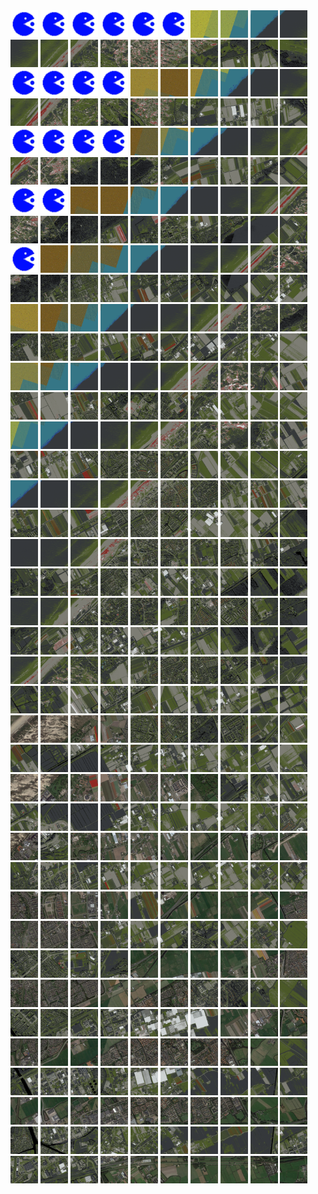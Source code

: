 <html>
<div>
<img src="https://github.com/HakkaTjakka/NL_TILE_MAP/blob/main/source.png" height="44" width="44">
<img src="https://github.com/HakkaTjakka/NL_TILE_MAP/blob/main/source.png" height="44" width="44">
<img src="https://github.com/HakkaTjakka/NL_TILE_MAP/blob/main/source.png" height="44" width="44">
<img src="https://github.com/HakkaTjakka/NL_TILE_MAP/blob/main/source.png" height="44" width="44">
<img src="https://github.com/HakkaTjakka/NL_TILE_MAP/blob/main/source.png" height="44" width="44">
<img src="https://github.com/HakkaTjakka/NL_TILE_MAP/blob/main/source.png" height="44" width="44">
<img src="https://github.com/HakkaTjakka/NL_TILE_MAP/blob/main/18/611/-1053/r.6116.-10530.png" height="44" width="44">
<img src="https://github.com/HakkaTjakka/NL_TILE_MAP/blob/main/18/611/-1053/r.6117.-10530.png" height="44" width="44">
<img src="https://github.com/HakkaTjakka/NL_TILE_MAP/blob/main/18/611/-1053/r.6118.-10530.png" height="44" width="44">
<img src="https://github.com/HakkaTjakka/NL_TILE_MAP/blob/main/18/611/-1053/r.6119.-10530.png" height="44" width="44">
<img src="https://github.com/HakkaTjakka/NL_TILE_MAP/blob/main/18/612/-1053/r.6120.-10530.png" height="44" width="44">
<img src="https://github.com/HakkaTjakka/NL_TILE_MAP/blob/main/18/612/-1053/r.6121.-10530.png" height="44" width="44">
<img src="https://github.com/HakkaTjakka/NL_TILE_MAP/blob/main/18/612/-1053/r.6122.-10530.png" height="44" width="44">
<img src="https://github.com/HakkaTjakka/NL_TILE_MAP/blob/main/18/612/-1053/r.6123.-10530.png" height="44" width="44">
<img src="https://github.com/HakkaTjakka/NL_TILE_MAP/blob/main/18/612/-1053/r.6124.-10530.png" height="44" width="44">
<img src="https://github.com/HakkaTjakka/NL_TILE_MAP/blob/main/18/612/-1053/r.6125.-10530.png" height="44" width="44">
<img src="https://github.com/HakkaTjakka/NL_TILE_MAP/blob/main/18/612/-1053/r.6126.-10530.png" height="44" width="44">
<img src="https://github.com/HakkaTjakka/NL_TILE_MAP/blob/main/18/612/-1053/r.6127.-10530.png" height="44" width="44">
<img src="https://github.com/HakkaTjakka/NL_TILE_MAP/blob/main/18/612/-1053/r.6128.-10530.png" height="44" width="44">
<img src="https://github.com/HakkaTjakka/NL_TILE_MAP/blob/main/18/612/-1053/r.6129.-10530.png" height="44" width="44">
<br>
<img src="https://github.com/HakkaTjakka/NL_TILE_MAP/blob/main/source.png" height="44" width="44">
<img src="https://github.com/HakkaTjakka/NL_TILE_MAP/blob/main/source.png" height="44" width="44">
<img src="https://github.com/HakkaTjakka/NL_TILE_MAP/blob/main/source.png" height="44" width="44">
<img src="https://github.com/HakkaTjakka/NL_TILE_MAP/blob/main/source.png" height="44" width="44">
<img src="https://github.com/HakkaTjakka/NL_TILE_MAP/blob/main/18/611/-1053/r.6114.-10529.png" height="44" width="44">
<img src="https://github.com/HakkaTjakka/NL_TILE_MAP/blob/main/18/611/-1053/r.6115.-10529.png" height="44" width="44">
<img src="https://github.com/HakkaTjakka/NL_TILE_MAP/blob/main/18/611/-1053/r.6116.-10529.png" height="44" width="44">
<img src="https://github.com/HakkaTjakka/NL_TILE_MAP/blob/main/18/611/-1053/r.6117.-10529.png" height="44" width="44">
<img src="https://github.com/HakkaTjakka/NL_TILE_MAP/blob/main/18/611/-1053/r.6118.-10529.png" height="44" width="44">
<img src="https://github.com/HakkaTjakka/NL_TILE_MAP/blob/main/18/611/-1053/r.6119.-10529.png" height="44" width="44">
<img src="https://github.com/HakkaTjakka/NL_TILE_MAP/blob/main/18/612/-1053/r.6120.-10529.png" height="44" width="44">
<img src="https://github.com/HakkaTjakka/NL_TILE_MAP/blob/main/18/612/-1053/r.6121.-10529.png" height="44" width="44">
<img src="https://github.com/HakkaTjakka/NL_TILE_MAP/blob/main/18/612/-1053/r.6122.-10529.png" height="44" width="44">
<img src="https://github.com/HakkaTjakka/NL_TILE_MAP/blob/main/18/612/-1053/r.6123.-10529.png" height="44" width="44">
<img src="https://github.com/HakkaTjakka/NL_TILE_MAP/blob/main/18/612/-1053/r.6124.-10529.png" height="44" width="44">
<img src="https://github.com/HakkaTjakka/NL_TILE_MAP/blob/main/18/612/-1053/r.6125.-10529.png" height="44" width="44">
<img src="https://github.com/HakkaTjakka/NL_TILE_MAP/blob/main/18/612/-1053/r.6126.-10529.png" height="44" width="44">
<img src="https://github.com/HakkaTjakka/NL_TILE_MAP/blob/main/18/612/-1053/r.6127.-10529.png" height="44" width="44">
<img src="https://github.com/HakkaTjakka/NL_TILE_MAP/blob/main/18/612/-1053/r.6128.-10529.png" height="44" width="44">
<img src="https://github.com/HakkaTjakka/NL_TILE_MAP/blob/main/18/612/-1053/r.6129.-10529.png" height="44" width="44">
<br>
<img src="https://github.com/HakkaTjakka/NL_TILE_MAP/blob/main/source.png" height="44" width="44">
<img src="https://github.com/HakkaTjakka/NL_TILE_MAP/blob/main/source.png" height="44" width="44">
<img src="https://github.com/HakkaTjakka/NL_TILE_MAP/blob/main/source.png" height="44" width="44">
<img src="https://github.com/HakkaTjakka/NL_TILE_MAP/blob/main/source.png" height="44" width="44">
<img src="https://github.com/HakkaTjakka/NL_TILE_MAP/blob/main/18/611/-1053/r.6114.-10528.png" height="44" width="44">
<img src="https://github.com/HakkaTjakka/NL_TILE_MAP/blob/main/18/611/-1053/r.6115.-10528.png" height="44" width="44">
<img src="https://github.com/HakkaTjakka/NL_TILE_MAP/blob/main/18/611/-1053/r.6116.-10528.png" height="44" width="44">
<img src="https://github.com/HakkaTjakka/NL_TILE_MAP/blob/main/18/611/-1053/r.6117.-10528.png" height="44" width="44">
<img src="https://github.com/HakkaTjakka/NL_TILE_MAP/blob/main/18/611/-1053/r.6118.-10528.png" height="44" width="44">
<img src="https://github.com/HakkaTjakka/NL_TILE_MAP/blob/main/18/611/-1053/r.6119.-10528.png" height="44" width="44">
<img src="https://github.com/HakkaTjakka/NL_TILE_MAP/blob/main/18/612/-1053/r.6120.-10528.png" height="44" width="44">
<img src="https://github.com/HakkaTjakka/NL_TILE_MAP/blob/main/18/612/-1053/r.6121.-10528.png" height="44" width="44">
<img src="https://github.com/HakkaTjakka/NL_TILE_MAP/blob/main/18/612/-1053/r.6122.-10528.png" height="44" width="44">
<img src="https://github.com/HakkaTjakka/NL_TILE_MAP/blob/main/18/612/-1053/r.6123.-10528.png" height="44" width="44">
<img src="https://github.com/HakkaTjakka/NL_TILE_MAP/blob/main/18/612/-1053/r.6124.-10528.png" height="44" width="44">
<img src="https://github.com/HakkaTjakka/NL_TILE_MAP/blob/main/18/612/-1053/r.6125.-10528.png" height="44" width="44">
<img src="https://github.com/HakkaTjakka/NL_TILE_MAP/blob/main/18/612/-1053/r.6126.-10528.png" height="44" width="44">
<img src="https://github.com/HakkaTjakka/NL_TILE_MAP/blob/main/18/612/-1053/r.6127.-10528.png" height="44" width="44">
<img src="https://github.com/HakkaTjakka/NL_TILE_MAP/blob/main/18/612/-1053/r.6128.-10528.png" height="44" width="44">
<img src="https://github.com/HakkaTjakka/NL_TILE_MAP/blob/main/18/612/-1053/r.6129.-10528.png" height="44" width="44">
<br>
<img src="https://github.com/HakkaTjakka/NL_TILE_MAP/blob/main/source.png" height="44" width="44">
<img src="https://github.com/HakkaTjakka/NL_TILE_MAP/blob/main/source.png" height="44" width="44">
<img src="https://github.com/HakkaTjakka/NL_TILE_MAP/blob/main/18/611/-1053/r.6112.-10527.png" height="44" width="44">
<img src="https://github.com/HakkaTjakka/NL_TILE_MAP/blob/main/18/611/-1053/r.6113.-10527.png" height="44" width="44">
<img src="https://github.com/HakkaTjakka/NL_TILE_MAP/blob/main/18/611/-1053/r.6114.-10527.png" height="44" width="44">
<img src="https://github.com/HakkaTjakka/NL_TILE_MAP/blob/main/18/611/-1053/r.6115.-10527.png" height="44" width="44">
<img src="https://github.com/HakkaTjakka/NL_TILE_MAP/blob/main/18/611/-1053/r.6116.-10527.png" height="44" width="44">
<img src="https://github.com/HakkaTjakka/NL_TILE_MAP/blob/main/18/611/-1053/r.6117.-10527.png" height="44" width="44">
<img src="https://github.com/HakkaTjakka/NL_TILE_MAP/blob/main/18/611/-1053/r.6118.-10527.png" height="44" width="44">
<img src="https://github.com/HakkaTjakka/NL_TILE_MAP/blob/main/18/611/-1053/r.6119.-10527.png" height="44" width="44">
<img src="https://github.com/HakkaTjakka/NL_TILE_MAP/blob/main/18/612/-1053/r.6120.-10527.png" height="44" width="44">
<img src="https://github.com/HakkaTjakka/NL_TILE_MAP/blob/main/18/612/-1053/r.6121.-10527.png" height="44" width="44">
<img src="https://github.com/HakkaTjakka/NL_TILE_MAP/blob/main/18/612/-1053/r.6122.-10527.png" height="44" width="44">
<img src="https://github.com/HakkaTjakka/NL_TILE_MAP/blob/main/18/612/-1053/r.6123.-10527.png" height="44" width="44">
<img src="https://github.com/HakkaTjakka/NL_TILE_MAP/blob/main/18/612/-1053/r.6124.-10527.png" height="44" width="44">
<img src="https://github.com/HakkaTjakka/NL_TILE_MAP/blob/main/18/612/-1053/r.6125.-10527.png" height="44" width="44">
<img src="https://github.com/HakkaTjakka/NL_TILE_MAP/blob/main/18/612/-1053/r.6126.-10527.png" height="44" width="44">
<img src="https://github.com/HakkaTjakka/NL_TILE_MAP/blob/main/18/612/-1053/r.6127.-10527.png" height="44" width="44">
<img src="https://github.com/HakkaTjakka/NL_TILE_MAP/blob/main/18/612/-1053/r.6128.-10527.png" height="44" width="44">
<img src="https://github.com/HakkaTjakka/NL_TILE_MAP/blob/main/18/612/-1053/r.6129.-10527.png" height="44" width="44">
<br>
<img src="https://github.com/HakkaTjakka/NL_TILE_MAP/blob/main/source.png" height="44" width="44">
<img src="https://github.com/HakkaTjakka/NL_TILE_MAP/blob/main/18/611/-1053/r.6111.-10526.png" height="44" width="44">
<img src="https://github.com/HakkaTjakka/NL_TILE_MAP/blob/main/18/611/-1053/r.6112.-10526.png" height="44" width="44">
<img src="https://github.com/HakkaTjakka/NL_TILE_MAP/blob/main/18/611/-1053/r.6113.-10526.png" height="44" width="44">
<img src="https://github.com/HakkaTjakka/NL_TILE_MAP/blob/main/18/611/-1053/r.6114.-10526.png" height="44" width="44">
<img src="https://github.com/HakkaTjakka/NL_TILE_MAP/blob/main/18/611/-1053/r.6115.-10526.png" height="44" width="44">
<img src="https://github.com/HakkaTjakka/NL_TILE_MAP/blob/main/18/611/-1053/r.6116.-10526.png" height="44" width="44">
<img src="https://github.com/HakkaTjakka/NL_TILE_MAP/blob/main/18/611/-1053/r.6117.-10526.png" height="44" width="44">
<img src="https://github.com/HakkaTjakka/NL_TILE_MAP/blob/main/18/611/-1053/r.6118.-10526.png" height="44" width="44">
<img src="https://github.com/HakkaTjakka/NL_TILE_MAP/blob/main/18/611/-1053/r.6119.-10526.png" height="44" width="44">
<img src="https://github.com/HakkaTjakka/NL_TILE_MAP/blob/main/18/612/-1053/r.6120.-10526.png" height="44" width="44">
<img src="https://github.com/HakkaTjakka/NL_TILE_MAP/blob/main/18/612/-1053/r.6121.-10526.png" height="44" width="44">
<img src="https://github.com/HakkaTjakka/NL_TILE_MAP/blob/main/18/612/-1053/r.6122.-10526.png" height="44" width="44">
<img src="https://github.com/HakkaTjakka/NL_TILE_MAP/blob/main/18/612/-1053/r.6123.-10526.png" height="44" width="44">
<img src="https://github.com/HakkaTjakka/NL_TILE_MAP/blob/main/18/612/-1053/r.6124.-10526.png" height="44" width="44">
<img src="https://github.com/HakkaTjakka/NL_TILE_MAP/blob/main/18/612/-1053/r.6125.-10526.png" height="44" width="44">
<img src="https://github.com/HakkaTjakka/NL_TILE_MAP/blob/main/18/612/-1053/r.6126.-10526.png" height="44" width="44">
<img src="https://github.com/HakkaTjakka/NL_TILE_MAP/blob/main/18/612/-1053/r.6127.-10526.png" height="44" width="44">
<img src="https://github.com/HakkaTjakka/NL_TILE_MAP/blob/main/18/612/-1053/r.6128.-10526.png" height="44" width="44">
<img src="https://github.com/HakkaTjakka/NL_TILE_MAP/blob/main/18/612/-1053/r.6129.-10526.png" height="44" width="44">
<br>
<img src="https://github.com/HakkaTjakka/NL_TILE_MAP/blob/main/18/611/-1053/r.6110.-10525.png" height="44" width="44">
<img src="https://github.com/HakkaTjakka/NL_TILE_MAP/blob/main/18/611/-1053/r.6111.-10525.png" height="44" width="44">
<img src="https://github.com/HakkaTjakka/NL_TILE_MAP/blob/main/18/611/-1053/r.6112.-10525.png" height="44" width="44">
<img src="https://github.com/HakkaTjakka/NL_TILE_MAP/blob/main/18/611/-1053/r.6113.-10525.png" height="44" width="44">
<img src="https://github.com/HakkaTjakka/NL_TILE_MAP/blob/main/18/611/-1053/r.6114.-10525.png" height="44" width="44">
<img src="https://github.com/HakkaTjakka/NL_TILE_MAP/blob/main/18/611/-1053/r.6115.-10525.png" height="44" width="44">
<img src="https://github.com/HakkaTjakka/NL_TILE_MAP/blob/main/18/611/-1053/r.6116.-10525.png" height="44" width="44">
<img src="https://github.com/HakkaTjakka/NL_TILE_MAP/blob/main/18/611/-1053/r.6117.-10525.png" height="44" width="44">
<img src="https://github.com/HakkaTjakka/NL_TILE_MAP/blob/main/18/611/-1053/r.6118.-10525.png" height="44" width="44">
<img src="https://github.com/HakkaTjakka/NL_TILE_MAP/blob/main/18/611/-1053/r.6119.-10525.png" height="44" width="44">
<img src="https://github.com/HakkaTjakka/NL_TILE_MAP/blob/main/18/612/-1053/r.6120.-10525.png" height="44" width="44">
<img src="https://github.com/HakkaTjakka/NL_TILE_MAP/blob/main/18/612/-1053/r.6121.-10525.png" height="44" width="44">
<img src="https://github.com/HakkaTjakka/NL_TILE_MAP/blob/main/18/612/-1053/r.6122.-10525.png" height="44" width="44">
<img src="https://github.com/HakkaTjakka/NL_TILE_MAP/blob/main/18/612/-1053/r.6123.-10525.png" height="44" width="44">
<img src="https://github.com/HakkaTjakka/NL_TILE_MAP/blob/main/18/612/-1053/r.6124.-10525.png" height="44" width="44">
<img src="https://github.com/HakkaTjakka/NL_TILE_MAP/blob/main/18/612/-1053/r.6125.-10525.png" height="44" width="44">
<img src="https://github.com/HakkaTjakka/NL_TILE_MAP/blob/main/18/612/-1053/r.6126.-10525.png" height="44" width="44">
<img src="https://github.com/HakkaTjakka/NL_TILE_MAP/blob/main/18/612/-1053/r.6127.-10525.png" height="44" width="44">
<img src="https://github.com/HakkaTjakka/NL_TILE_MAP/blob/main/18/612/-1053/r.6128.-10525.png" height="44" width="44">
<img src="https://github.com/HakkaTjakka/NL_TILE_MAP/blob/main/18/612/-1053/r.6129.-10525.png" height="44" width="44">
<br>
<img src="https://github.com/HakkaTjakka/NL_TILE_MAP/blob/main/18/611/-1053/r.6110.-10524.png" height="44" width="44">
<img src="https://github.com/HakkaTjakka/NL_TILE_MAP/blob/main/18/611/-1053/r.6111.-10524.png" height="44" width="44">
<img src="https://github.com/HakkaTjakka/NL_TILE_MAP/blob/main/18/611/-1053/r.6112.-10524.png" height="44" width="44">
<img src="https://github.com/HakkaTjakka/NL_TILE_MAP/blob/main/18/611/-1053/r.6113.-10524.png" height="44" width="44">
<img src="https://github.com/HakkaTjakka/NL_TILE_MAP/blob/main/18/611/-1053/r.6114.-10524.png" height="44" width="44">
<img src="https://github.com/HakkaTjakka/NL_TILE_MAP/blob/main/18/611/-1053/r.6115.-10524.png" height="44" width="44">
<img src="https://github.com/HakkaTjakka/NL_TILE_MAP/blob/main/18/611/-1053/r.6116.-10524.png" height="44" width="44">
<img src="https://github.com/HakkaTjakka/NL_TILE_MAP/blob/main/18/611/-1053/r.6117.-10524.png" height="44" width="44">
<img src="https://github.com/HakkaTjakka/NL_TILE_MAP/blob/main/18/611/-1053/r.6118.-10524.png" height="44" width="44">
<img src="https://github.com/HakkaTjakka/NL_TILE_MAP/blob/main/18/611/-1053/r.6119.-10524.png" height="44" width="44">
<img src="https://github.com/HakkaTjakka/NL_TILE_MAP/blob/main/18/612/-1053/r.6120.-10524.png" height="44" width="44">
<img src="https://github.com/HakkaTjakka/NL_TILE_MAP/blob/main/18/612/-1053/r.6121.-10524.png" height="44" width="44">
<img src="https://github.com/HakkaTjakka/NL_TILE_MAP/blob/main/18/612/-1053/r.6122.-10524.png" height="44" width="44">
<img src="https://github.com/HakkaTjakka/NL_TILE_MAP/blob/main/18/612/-1053/r.6123.-10524.png" height="44" width="44">
<img src="https://github.com/HakkaTjakka/NL_TILE_MAP/blob/main/18/612/-1053/r.6124.-10524.png" height="44" width="44">
<img src="https://github.com/HakkaTjakka/NL_TILE_MAP/blob/main/18/612/-1053/r.6125.-10524.png" height="44" width="44">
<img src="https://github.com/HakkaTjakka/NL_TILE_MAP/blob/main/18/612/-1053/r.6126.-10524.png" height="44" width="44">
<img src="https://github.com/HakkaTjakka/NL_TILE_MAP/blob/main/18/612/-1053/r.6127.-10524.png" height="44" width="44">
<img src="https://github.com/HakkaTjakka/NL_TILE_MAP/blob/main/18/612/-1053/r.6128.-10524.png" height="44" width="44">
<img src="https://github.com/HakkaTjakka/NL_TILE_MAP/blob/main/18/612/-1053/r.6129.-10524.png" height="44" width="44">
<br>
<img src="https://github.com/HakkaTjakka/NL_TILE_MAP/blob/main/18/611/-1053/r.6110.-10523.png" height="44" width="44">
<img src="https://github.com/HakkaTjakka/NL_TILE_MAP/blob/main/18/611/-1053/r.6111.-10523.png" height="44" width="44">
<img src="https://github.com/HakkaTjakka/NL_TILE_MAP/blob/main/18/611/-1053/r.6112.-10523.png" height="44" width="44">
<img src="https://github.com/HakkaTjakka/NL_TILE_MAP/blob/main/18/611/-1053/r.6113.-10523.png" height="44" width="44">
<img src="https://github.com/HakkaTjakka/NL_TILE_MAP/blob/main/18/611/-1053/r.6114.-10523.png" height="44" width="44">
<img src="https://github.com/HakkaTjakka/NL_TILE_MAP/blob/main/18/611/-1053/r.6115.-10523.png" height="44" width="44">
<img src="https://github.com/HakkaTjakka/NL_TILE_MAP/blob/main/18/611/-1053/r.6116.-10523.png" height="44" width="44">
<img src="https://github.com/HakkaTjakka/NL_TILE_MAP/blob/main/18/611/-1053/r.6117.-10523.png" height="44" width="44">
<img src="https://github.com/HakkaTjakka/NL_TILE_MAP/blob/main/18/611/-1053/r.6118.-10523.png" height="44" width="44">
<img src="https://github.com/HakkaTjakka/NL_TILE_MAP/blob/main/18/611/-1053/r.6119.-10523.png" height="44" width="44">
<img src="https://github.com/HakkaTjakka/NL_TILE_MAP/blob/main/18/612/-1053/r.6120.-10523.png" height="44" width="44">
<img src="https://github.com/HakkaTjakka/NL_TILE_MAP/blob/main/18/612/-1053/r.6121.-10523.png" height="44" width="44">
<img src="https://github.com/HakkaTjakka/NL_TILE_MAP/blob/main/18/612/-1053/r.6122.-10523.png" height="44" width="44">
<img src="https://github.com/HakkaTjakka/NL_TILE_MAP/blob/main/18/612/-1053/r.6123.-10523.png" height="44" width="44">
<img src="https://github.com/HakkaTjakka/NL_TILE_MAP/blob/main/18/612/-1053/r.6124.-10523.png" height="44" width="44">
<img src="https://github.com/HakkaTjakka/NL_TILE_MAP/blob/main/18/612/-1053/r.6125.-10523.png" height="44" width="44">
<img src="https://github.com/HakkaTjakka/NL_TILE_MAP/blob/main/18/612/-1053/r.6126.-10523.png" height="44" width="44">
<img src="https://github.com/HakkaTjakka/NL_TILE_MAP/blob/main/18/612/-1053/r.6127.-10523.png" height="44" width="44">
<img src="https://github.com/HakkaTjakka/NL_TILE_MAP/blob/main/18/612/-1053/r.6128.-10523.png" height="44" width="44">
<img src="https://github.com/HakkaTjakka/NL_TILE_MAP/blob/main/18/612/-1053/r.6129.-10523.png" height="44" width="44">
<br>
<img src="https://github.com/HakkaTjakka/NL_TILE_MAP/blob/main/18/611/-1053/r.6110.-10522.png" height="44" width="44">
<img src="https://github.com/HakkaTjakka/NL_TILE_MAP/blob/main/18/611/-1053/r.6111.-10522.png" height="44" width="44">
<img src="https://github.com/HakkaTjakka/NL_TILE_MAP/blob/main/18/611/-1053/r.6112.-10522.png" height="44" width="44">
<img src="https://github.com/HakkaTjakka/NL_TILE_MAP/blob/main/18/611/-1053/r.6113.-10522.png" height="44" width="44">
<img src="https://github.com/HakkaTjakka/NL_TILE_MAP/blob/main/18/611/-1053/r.6114.-10522.png" height="44" width="44">
<img src="https://github.com/HakkaTjakka/NL_TILE_MAP/blob/main/18/611/-1053/r.6115.-10522.png" height="44" width="44">
<img src="https://github.com/HakkaTjakka/NL_TILE_MAP/blob/main/18/611/-1053/r.6116.-10522.png" height="44" width="44">
<img src="https://github.com/HakkaTjakka/NL_TILE_MAP/blob/main/18/611/-1053/r.6117.-10522.png" height="44" width="44">
<img src="https://github.com/HakkaTjakka/NL_TILE_MAP/blob/main/18/611/-1053/r.6118.-10522.png" height="44" width="44">
<img src="https://github.com/HakkaTjakka/NL_TILE_MAP/blob/main/18/611/-1053/r.6119.-10522.png" height="44" width="44">
<img src="https://github.com/HakkaTjakka/NL_TILE_MAP/blob/main/18/612/-1053/r.6120.-10522.png" height="44" width="44">
<img src="https://github.com/HakkaTjakka/NL_TILE_MAP/blob/main/18/612/-1053/r.6121.-10522.png" height="44" width="44">
<img src="https://github.com/HakkaTjakka/NL_TILE_MAP/blob/main/18/612/-1053/r.6122.-10522.png" height="44" width="44">
<img src="https://github.com/HakkaTjakka/NL_TILE_MAP/blob/main/18/612/-1053/r.6123.-10522.png" height="44" width="44">
<img src="https://github.com/HakkaTjakka/NL_TILE_MAP/blob/main/18/612/-1053/r.6124.-10522.png" height="44" width="44">
<img src="https://github.com/HakkaTjakka/NL_TILE_MAP/blob/main/18/612/-1053/r.6125.-10522.png" height="44" width="44">
<img src="https://github.com/HakkaTjakka/NL_TILE_MAP/blob/main/18/612/-1053/r.6126.-10522.png" height="44" width="44">
<img src="https://github.com/HakkaTjakka/NL_TILE_MAP/blob/main/18/612/-1053/r.6127.-10522.png" height="44" width="44">
<img src="https://github.com/HakkaTjakka/NL_TILE_MAP/blob/main/18/612/-1053/r.6128.-10522.png" height="44" width="44">
<img src="https://github.com/HakkaTjakka/NL_TILE_MAP/blob/main/18/612/-1053/r.6129.-10522.png" height="44" width="44">
<br>
<img src="https://github.com/HakkaTjakka/NL_TILE_MAP/blob/main/18/611/-1053/r.6110.-10521.png" height="44" width="44">
<img src="https://github.com/HakkaTjakka/NL_TILE_MAP/blob/main/18/611/-1053/r.6111.-10521.png" height="44" width="44">
<img src="https://github.com/HakkaTjakka/NL_TILE_MAP/blob/main/18/611/-1053/r.6112.-10521.png" height="44" width="44">
<img src="https://github.com/HakkaTjakka/NL_TILE_MAP/blob/main/18/611/-1053/r.6113.-10521.png" height="44" width="44">
<img src="https://github.com/HakkaTjakka/NL_TILE_MAP/blob/main/18/611/-1053/r.6114.-10521.png" height="44" width="44">
<img src="https://github.com/HakkaTjakka/NL_TILE_MAP/blob/main/18/611/-1053/r.6115.-10521.png" height="44" width="44">
<img src="https://github.com/HakkaTjakka/NL_TILE_MAP/blob/main/18/611/-1053/r.6116.-10521.png" height="44" width="44">
<img src="https://github.com/HakkaTjakka/NL_TILE_MAP/blob/main/18/611/-1053/r.6117.-10521.png" height="44" width="44">
<img src="https://github.com/HakkaTjakka/NL_TILE_MAP/blob/main/18/611/-1053/r.6118.-10521.png" height="44" width="44">
<img src="https://github.com/HakkaTjakka/NL_TILE_MAP/blob/main/18/611/-1053/r.6119.-10521.png" height="44" width="44">
<img src="https://github.com/HakkaTjakka/NL_TILE_MAP/blob/main/18/612/-1053/r.6120.-10521.png" height="44" width="44">
<img src="https://github.com/HakkaTjakka/NL_TILE_MAP/blob/main/18/612/-1053/r.6121.-10521.png" height="44" width="44">
<img src="https://github.com/HakkaTjakka/NL_TILE_MAP/blob/main/18/612/-1053/r.6122.-10521.png" height="44" width="44">
<img src="https://github.com/HakkaTjakka/NL_TILE_MAP/blob/main/18/612/-1053/r.6123.-10521.png" height="44" width="44">
<img src="https://github.com/HakkaTjakka/NL_TILE_MAP/blob/main/18/612/-1053/r.6124.-10521.png" height="44" width="44">
<img src="https://github.com/HakkaTjakka/NL_TILE_MAP/blob/main/18/612/-1053/r.6125.-10521.png" height="44" width="44">
<img src="https://github.com/HakkaTjakka/NL_TILE_MAP/blob/main/18/612/-1053/r.6126.-10521.png" height="44" width="44">
<img src="https://github.com/HakkaTjakka/NL_TILE_MAP/blob/main/18/612/-1053/r.6127.-10521.png" height="44" width="44">
<img src="https://github.com/HakkaTjakka/NL_TILE_MAP/blob/main/18/612/-1053/r.6128.-10521.png" height="44" width="44">
<img src="https://github.com/HakkaTjakka/NL_TILE_MAP/blob/main/18/612/-1053/r.6129.-10521.png" height="44" width="44">
<br>
<img src="https://github.com/HakkaTjakka/NL_TILE_MAP/blob/main/18/611/-1052/r.6110.-10520.png" height="44" width="44">
<img src="https://github.com/HakkaTjakka/NL_TILE_MAP/blob/main/18/611/-1052/r.6111.-10520.png" height="44" width="44">
<img src="https://github.com/HakkaTjakka/NL_TILE_MAP/blob/main/18/611/-1052/r.6112.-10520.png" height="44" width="44">
<img src="https://github.com/HakkaTjakka/NL_TILE_MAP/blob/main/18/611/-1052/r.6113.-10520.png" height="44" width="44">
<img src="https://github.com/HakkaTjakka/NL_TILE_MAP/blob/main/18/611/-1052/r.6114.-10520.png" height="44" width="44">
<img src="https://github.com/HakkaTjakka/NL_TILE_MAP/blob/main/18/611/-1052/r.6115.-10520.png" height="44" width="44">
<img src="https://github.com/HakkaTjakka/NL_TILE_MAP/blob/main/18/611/-1052/r.6116.-10520.png" height="44" width="44">
<img src="https://github.com/HakkaTjakka/NL_TILE_MAP/blob/main/18/611/-1052/r.6117.-10520.png" height="44" width="44">
<img src="https://github.com/HakkaTjakka/NL_TILE_MAP/blob/main/18/611/-1052/r.6118.-10520.png" height="44" width="44">
<img src="https://github.com/HakkaTjakka/NL_TILE_MAP/blob/main/18/611/-1052/r.6119.-10520.png" height="44" width="44">
<img src="https://github.com/HakkaTjakka/NL_TILE_MAP/blob/main/18/612/-1052/r.6120.-10520.png" height="44" width="44">
<img src="https://github.com/HakkaTjakka/NL_TILE_MAP/blob/main/18/612/-1052/r.6121.-10520.png" height="44" width="44">
<img src="https://github.com/HakkaTjakka/NL_TILE_MAP/blob/main/18/612/-1052/r.6122.-10520.png" height="44" width="44">
<img src="https://github.com/HakkaTjakka/NL_TILE_MAP/blob/main/18/612/-1052/r.6123.-10520.png" height="44" width="44">
<img src="https://github.com/HakkaTjakka/NL_TILE_MAP/blob/main/18/612/-1052/r.6124.-10520.png" height="44" width="44">
<img src="https://github.com/HakkaTjakka/NL_TILE_MAP/blob/main/18/612/-1052/r.6125.-10520.png" height="44" width="44">
<img src="https://github.com/HakkaTjakka/NL_TILE_MAP/blob/main/18/612/-1052/r.6126.-10520.png" height="44" width="44">
<img src="https://github.com/HakkaTjakka/NL_TILE_MAP/blob/main/18/612/-1052/r.6127.-10520.png" height="44" width="44">
<img src="https://github.com/HakkaTjakka/NL_TILE_MAP/blob/main/18/612/-1052/r.6128.-10520.png" height="44" width="44">
<img src="https://github.com/HakkaTjakka/NL_TILE_MAP/blob/main/18/612/-1052/r.6129.-10520.png" height="44" width="44">
<br>
<img src="https://github.com/HakkaTjakka/NL_TILE_MAP/blob/main/18/611/-1052/r.6110.-10519.png" height="44" width="44">
<img src="https://github.com/HakkaTjakka/NL_TILE_MAP/blob/main/18/611/-1052/r.6111.-10519.png" height="44" width="44">
<img src="https://github.com/HakkaTjakka/NL_TILE_MAP/blob/main/18/611/-1052/r.6112.-10519.png" height="44" width="44">
<img src="https://github.com/HakkaTjakka/NL_TILE_MAP/blob/main/18/611/-1052/r.6113.-10519.png" height="44" width="44">
<img src="https://github.com/HakkaTjakka/NL_TILE_MAP/blob/main/18/611/-1052/r.6114.-10519.png" height="44" width="44">
<img src="https://github.com/HakkaTjakka/NL_TILE_MAP/blob/main/18/611/-1052/r.6115.-10519.png" height="44" width="44">
<img src="https://github.com/HakkaTjakka/NL_TILE_MAP/blob/main/18/611/-1052/r.6116.-10519.png" height="44" width="44">
<img src="https://github.com/HakkaTjakka/NL_TILE_MAP/blob/main/18/611/-1052/r.6117.-10519.png" height="44" width="44">
<img src="https://github.com/HakkaTjakka/NL_TILE_MAP/blob/main/18/611/-1052/r.6118.-10519.png" height="44" width="44">
<img src="https://github.com/HakkaTjakka/NL_TILE_MAP/blob/main/18/611/-1052/r.6119.-10519.png" height="44" width="44">
<img src="https://github.com/HakkaTjakka/NL_TILE_MAP/blob/main/18/612/-1052/r.6120.-10519.png" height="44" width="44">
<img src="https://github.com/HakkaTjakka/NL_TILE_MAP/blob/main/18/612/-1052/r.6121.-10519.png" height="44" width="44">
<img src="https://github.com/HakkaTjakka/NL_TILE_MAP/blob/main/18/612/-1052/r.6122.-10519.png" height="44" width="44">
<img src="https://github.com/HakkaTjakka/NL_TILE_MAP/blob/main/18/612/-1052/r.6123.-10519.png" height="44" width="44">
<img src="https://github.com/HakkaTjakka/NL_TILE_MAP/blob/main/18/612/-1052/r.6124.-10519.png" height="44" width="44">
<img src="https://github.com/HakkaTjakka/NL_TILE_MAP/blob/main/18/612/-1052/r.6125.-10519.png" height="44" width="44">
<img src="https://github.com/HakkaTjakka/NL_TILE_MAP/blob/main/18/612/-1052/r.6126.-10519.png" height="44" width="44">
<img src="https://github.com/HakkaTjakka/NL_TILE_MAP/blob/main/18/612/-1052/r.6127.-10519.png" height="44" width="44">
<img src="https://github.com/HakkaTjakka/NL_TILE_MAP/blob/main/18/612/-1052/r.6128.-10519.png" height="44" width="44">
<img src="https://github.com/HakkaTjakka/NL_TILE_MAP/blob/main/18/612/-1052/r.6129.-10519.png" height="44" width="44">
<br>
<img src="https://github.com/HakkaTjakka/NL_TILE_MAP/blob/main/18/611/-1052/r.6110.-10518.png" height="44" width="44">
<img src="https://github.com/HakkaTjakka/NL_TILE_MAP/blob/main/18/611/-1052/r.6111.-10518.png" height="44" width="44">
<img src="https://github.com/HakkaTjakka/NL_TILE_MAP/blob/main/18/611/-1052/r.6112.-10518.png" height="44" width="44">
<img src="https://github.com/HakkaTjakka/NL_TILE_MAP/blob/main/18/611/-1052/r.6113.-10518.png" height="44" width="44">
<img src="https://github.com/HakkaTjakka/NL_TILE_MAP/blob/main/18/611/-1052/r.6114.-10518.png" height="44" width="44">
<img src="https://github.com/HakkaTjakka/NL_TILE_MAP/blob/main/18/611/-1052/r.6115.-10518.png" height="44" width="44">
<img src="https://github.com/HakkaTjakka/NL_TILE_MAP/blob/main/18/611/-1052/r.6116.-10518.png" height="44" width="44">
<img src="https://github.com/HakkaTjakka/NL_TILE_MAP/blob/main/18/611/-1052/r.6117.-10518.png" height="44" width="44">
<img src="https://github.com/HakkaTjakka/NL_TILE_MAP/blob/main/18/611/-1052/r.6118.-10518.png" height="44" width="44">
<img src="https://github.com/HakkaTjakka/NL_TILE_MAP/blob/main/18/611/-1052/r.6119.-10518.png" height="44" width="44">
<img src="https://github.com/HakkaTjakka/NL_TILE_MAP/blob/main/18/612/-1052/r.6120.-10518.png" height="44" width="44">
<img src="https://github.com/HakkaTjakka/NL_TILE_MAP/blob/main/18/612/-1052/r.6121.-10518.png" height="44" width="44">
<img src="https://github.com/HakkaTjakka/NL_TILE_MAP/blob/main/18/612/-1052/r.6122.-10518.png" height="44" width="44">
<img src="https://github.com/HakkaTjakka/NL_TILE_MAP/blob/main/18/612/-1052/r.6123.-10518.png" height="44" width="44">
<img src="https://github.com/HakkaTjakka/NL_TILE_MAP/blob/main/18/612/-1052/r.6124.-10518.png" height="44" width="44">
<img src="https://github.com/HakkaTjakka/NL_TILE_MAP/blob/main/18/612/-1052/r.6125.-10518.png" height="44" width="44">
<img src="https://github.com/HakkaTjakka/NL_TILE_MAP/blob/main/18/612/-1052/r.6126.-10518.png" height="44" width="44">
<img src="https://github.com/HakkaTjakka/NL_TILE_MAP/blob/main/18/612/-1052/r.6127.-10518.png" height="44" width="44">
<img src="https://github.com/HakkaTjakka/NL_TILE_MAP/blob/main/18/612/-1052/r.6128.-10518.png" height="44" width="44">
<img src="https://github.com/HakkaTjakka/NL_TILE_MAP/blob/main/18/612/-1052/r.6129.-10518.png" height="44" width="44">
<br>
<img src="https://github.com/HakkaTjakka/NL_TILE_MAP/blob/main/18/611/-1052/r.6110.-10517.png" height="44" width="44">
<img src="https://github.com/HakkaTjakka/NL_TILE_MAP/blob/main/18/611/-1052/r.6111.-10517.png" height="44" width="44">
<img src="https://github.com/HakkaTjakka/NL_TILE_MAP/blob/main/18/611/-1052/r.6112.-10517.png" height="44" width="44">
<img src="https://github.com/HakkaTjakka/NL_TILE_MAP/blob/main/18/611/-1052/r.6113.-10517.png" height="44" width="44">
<img src="https://github.com/HakkaTjakka/NL_TILE_MAP/blob/main/18/611/-1052/r.6114.-10517.png" height="44" width="44">
<img src="https://github.com/HakkaTjakka/NL_TILE_MAP/blob/main/18/611/-1052/r.6115.-10517.png" height="44" width="44">
<img src="https://github.com/HakkaTjakka/NL_TILE_MAP/blob/main/18/611/-1052/r.6116.-10517.png" height="44" width="44">
<img src="https://github.com/HakkaTjakka/NL_TILE_MAP/blob/main/18/611/-1052/r.6117.-10517.png" height="44" width="44">
<img src="https://github.com/HakkaTjakka/NL_TILE_MAP/blob/main/18/611/-1052/r.6118.-10517.png" height="44" width="44">
<img src="https://github.com/HakkaTjakka/NL_TILE_MAP/blob/main/18/611/-1052/r.6119.-10517.png" height="44" width="44">
<img src="https://github.com/HakkaTjakka/NL_TILE_MAP/blob/main/18/612/-1052/r.6120.-10517.png" height="44" width="44">
<img src="https://github.com/HakkaTjakka/NL_TILE_MAP/blob/main/18/612/-1052/r.6121.-10517.png" height="44" width="44">
<img src="https://github.com/HakkaTjakka/NL_TILE_MAP/blob/main/18/612/-1052/r.6122.-10517.png" height="44" width="44">
<img src="https://github.com/HakkaTjakka/NL_TILE_MAP/blob/main/18/612/-1052/r.6123.-10517.png" height="44" width="44">
<img src="https://github.com/HakkaTjakka/NL_TILE_MAP/blob/main/18/612/-1052/r.6124.-10517.png" height="44" width="44">
<img src="https://github.com/HakkaTjakka/NL_TILE_MAP/blob/main/18/612/-1052/r.6125.-10517.png" height="44" width="44">
<img src="https://github.com/HakkaTjakka/NL_TILE_MAP/blob/main/18/612/-1052/r.6126.-10517.png" height="44" width="44">
<img src="https://github.com/HakkaTjakka/NL_TILE_MAP/blob/main/18/612/-1052/r.6127.-10517.png" height="44" width="44">
<img src="https://github.com/HakkaTjakka/NL_TILE_MAP/blob/main/18/612/-1052/r.6128.-10517.png" height="44" width="44">
<img src="https://github.com/HakkaTjakka/NL_TILE_MAP/blob/main/18/612/-1052/r.6129.-10517.png" height="44" width="44">
<br>
<img src="https://github.com/HakkaTjakka/NL_TILE_MAP/blob/main/18/611/-1052/r.6110.-10516.png" height="44" width="44">
<img src="https://github.com/HakkaTjakka/NL_TILE_MAP/blob/main/18/611/-1052/r.6111.-10516.png" height="44" width="44">
<img src="https://github.com/HakkaTjakka/NL_TILE_MAP/blob/main/18/611/-1052/r.6112.-10516.png" height="44" width="44">
<img src="https://github.com/HakkaTjakka/NL_TILE_MAP/blob/main/18/611/-1052/r.6113.-10516.png" height="44" width="44">
<img src="https://github.com/HakkaTjakka/NL_TILE_MAP/blob/main/18/611/-1052/r.6114.-10516.png" height="44" width="44">
<img src="https://github.com/HakkaTjakka/NL_TILE_MAP/blob/main/18/611/-1052/r.6115.-10516.png" height="44" width="44">
<img src="https://github.com/HakkaTjakka/NL_TILE_MAP/blob/main/18/611/-1052/r.6116.-10516.png" height="44" width="44">
<img src="https://github.com/HakkaTjakka/NL_TILE_MAP/blob/main/18/611/-1052/r.6117.-10516.png" height="44" width="44">
<img src="https://github.com/HakkaTjakka/NL_TILE_MAP/blob/main/18/611/-1052/r.6118.-10516.png" height="44" width="44">
<img src="https://github.com/HakkaTjakka/NL_TILE_MAP/blob/main/18/611/-1052/r.6119.-10516.png" height="44" width="44">
<img src="https://github.com/HakkaTjakka/NL_TILE_MAP/blob/main/18/612/-1052/r.6120.-10516.png" height="44" width="44">
<img src="https://github.com/HakkaTjakka/NL_TILE_MAP/blob/main/18/612/-1052/r.6121.-10516.png" height="44" width="44">
<img src="https://github.com/HakkaTjakka/NL_TILE_MAP/blob/main/18/612/-1052/r.6122.-10516.png" height="44" width="44">
<img src="https://github.com/HakkaTjakka/NL_TILE_MAP/blob/main/18/612/-1052/r.6123.-10516.png" height="44" width="44">
<img src="https://github.com/HakkaTjakka/NL_TILE_MAP/blob/main/18/612/-1052/r.6124.-10516.png" height="44" width="44">
<img src="https://github.com/HakkaTjakka/NL_TILE_MAP/blob/main/18/612/-1052/r.6125.-10516.png" height="44" width="44">
<img src="https://github.com/HakkaTjakka/NL_TILE_MAP/blob/main/18/612/-1052/r.6126.-10516.png" height="44" width="44">
<img src="https://github.com/HakkaTjakka/NL_TILE_MAP/blob/main/18/612/-1052/r.6127.-10516.png" height="44" width="44">
<img src="https://github.com/HakkaTjakka/NL_TILE_MAP/blob/main/18/612/-1052/r.6128.-10516.png" height="44" width="44">
<img src="https://github.com/HakkaTjakka/NL_TILE_MAP/blob/main/18/612/-1052/r.6129.-10516.png" height="44" width="44">
<br>
<img src="https://github.com/HakkaTjakka/NL_TILE_MAP/blob/main/18/611/-1052/r.6110.-10515.png" height="44" width="44">
<img src="https://github.com/HakkaTjakka/NL_TILE_MAP/blob/main/18/611/-1052/r.6111.-10515.png" height="44" width="44">
<img src="https://github.com/HakkaTjakka/NL_TILE_MAP/blob/main/18/611/-1052/r.6112.-10515.png" height="44" width="44">
<img src="https://github.com/HakkaTjakka/NL_TILE_MAP/blob/main/18/611/-1052/r.6113.-10515.png" height="44" width="44">
<img src="https://github.com/HakkaTjakka/NL_TILE_MAP/blob/main/18/611/-1052/r.6114.-10515.png" height="44" width="44">
<img src="https://github.com/HakkaTjakka/NL_TILE_MAP/blob/main/18/611/-1052/r.6115.-10515.png" height="44" width="44">
<img src="https://github.com/HakkaTjakka/NL_TILE_MAP/blob/main/18/611/-1052/r.6116.-10515.png" height="44" width="44">
<img src="https://github.com/HakkaTjakka/NL_TILE_MAP/blob/main/18/611/-1052/r.6117.-10515.png" height="44" width="44">
<img src="https://github.com/HakkaTjakka/NL_TILE_MAP/blob/main/18/611/-1052/r.6118.-10515.png" height="44" width="44">
<img src="https://github.com/HakkaTjakka/NL_TILE_MAP/blob/main/18/611/-1052/r.6119.-10515.png" height="44" width="44">
<img src="https://github.com/HakkaTjakka/NL_TILE_MAP/blob/main/18/612/-1052/r.6120.-10515.png" height="44" width="44">
<img src="https://github.com/HakkaTjakka/NL_TILE_MAP/blob/main/18/612/-1052/r.6121.-10515.png" height="44" width="44">
<img src="https://github.com/HakkaTjakka/NL_TILE_MAP/blob/main/18/612/-1052/r.6122.-10515.png" height="44" width="44">
<img src="https://github.com/HakkaTjakka/NL_TILE_MAP/blob/main/18/612/-1052/r.6123.-10515.png" height="44" width="44">
<img src="https://github.com/HakkaTjakka/NL_TILE_MAP/blob/main/18/612/-1052/r.6124.-10515.png" height="44" width="44">
<img src="https://github.com/HakkaTjakka/NL_TILE_MAP/blob/main/18/612/-1052/r.6125.-10515.png" height="44" width="44">
<img src="https://github.com/HakkaTjakka/NL_TILE_MAP/blob/main/18/612/-1052/r.6126.-10515.png" height="44" width="44">
<img src="https://github.com/HakkaTjakka/NL_TILE_MAP/blob/main/18/612/-1052/r.6127.-10515.png" height="44" width="44">
<img src="https://github.com/HakkaTjakka/NL_TILE_MAP/blob/main/18/612/-1052/r.6128.-10515.png" height="44" width="44">
<img src="https://github.com/HakkaTjakka/NL_TILE_MAP/blob/main/18/612/-1052/r.6129.-10515.png" height="44" width="44">
<br>
<img src="https://github.com/HakkaTjakka/NL_TILE_MAP/blob/main/18/611/-1052/r.6110.-10514.png" height="44" width="44">
<img src="https://github.com/HakkaTjakka/NL_TILE_MAP/blob/main/18/611/-1052/r.6111.-10514.png" height="44" width="44">
<img src="https://github.com/HakkaTjakka/NL_TILE_MAP/blob/main/18/611/-1052/r.6112.-10514.png" height="44" width="44">
<img src="https://github.com/HakkaTjakka/NL_TILE_MAP/blob/main/18/611/-1052/r.6113.-10514.png" height="44" width="44">
<img src="https://github.com/HakkaTjakka/NL_TILE_MAP/blob/main/18/611/-1052/r.6114.-10514.png" height="44" width="44">
<img src="https://github.com/HakkaTjakka/NL_TILE_MAP/blob/main/18/611/-1052/r.6115.-10514.png" height="44" width="44">
<img src="https://github.com/HakkaTjakka/NL_TILE_MAP/blob/main/18/611/-1052/r.6116.-10514.png" height="44" width="44">
<img src="https://github.com/HakkaTjakka/NL_TILE_MAP/blob/main/18/611/-1052/r.6117.-10514.png" height="44" width="44">
<img src="https://github.com/HakkaTjakka/NL_TILE_MAP/blob/main/18/611/-1052/r.6118.-10514.png" height="44" width="44">
<img src="https://github.com/HakkaTjakka/NL_TILE_MAP/blob/main/18/611/-1052/r.6119.-10514.png" height="44" width="44">
<img src="https://github.com/HakkaTjakka/NL_TILE_MAP/blob/main/18/612/-1052/r.6120.-10514.png" height="44" width="44">
<img src="https://github.com/HakkaTjakka/NL_TILE_MAP/blob/main/18/612/-1052/r.6121.-10514.png" height="44" width="44">
<img src="https://github.com/HakkaTjakka/NL_TILE_MAP/blob/main/18/612/-1052/r.6122.-10514.png" height="44" width="44">
<img src="https://github.com/HakkaTjakka/NL_TILE_MAP/blob/main/18/612/-1052/r.6123.-10514.png" height="44" width="44">
<img src="https://github.com/HakkaTjakka/NL_TILE_MAP/blob/main/18/612/-1052/r.6124.-10514.png" height="44" width="44">
<img src="https://github.com/HakkaTjakka/NL_TILE_MAP/blob/main/18/612/-1052/r.6125.-10514.png" height="44" width="44">
<img src="https://github.com/HakkaTjakka/NL_TILE_MAP/blob/main/18/612/-1052/r.6126.-10514.png" height="44" width="44">
<img src="https://github.com/HakkaTjakka/NL_TILE_MAP/blob/main/18/612/-1052/r.6127.-10514.png" height="44" width="44">
<img src="https://github.com/HakkaTjakka/NL_TILE_MAP/blob/main/18/612/-1052/r.6128.-10514.png" height="44" width="44">
<img src="https://github.com/HakkaTjakka/NL_TILE_MAP/blob/main/18/612/-1052/r.6129.-10514.png" height="44" width="44">
<br>
<img src="https://github.com/HakkaTjakka/NL_TILE_MAP/blob/main/18/611/-1052/r.6110.-10513.png" height="44" width="44">
<img src="https://github.com/HakkaTjakka/NL_TILE_MAP/blob/main/18/611/-1052/r.6111.-10513.png" height="44" width="44">
<img src="https://github.com/HakkaTjakka/NL_TILE_MAP/blob/main/18/611/-1052/r.6112.-10513.png" height="44" width="44">
<img src="https://github.com/HakkaTjakka/NL_TILE_MAP/blob/main/18/611/-1052/r.6113.-10513.png" height="44" width="44">
<img src="https://github.com/HakkaTjakka/NL_TILE_MAP/blob/main/18/611/-1052/r.6114.-10513.png" height="44" width="44">
<img src="https://github.com/HakkaTjakka/NL_TILE_MAP/blob/main/18/611/-1052/r.6115.-10513.png" height="44" width="44">
<img src="https://github.com/HakkaTjakka/NL_TILE_MAP/blob/main/18/611/-1052/r.6116.-10513.png" height="44" width="44">
<img src="https://github.com/HakkaTjakka/NL_TILE_MAP/blob/main/18/611/-1052/r.6117.-10513.png" height="44" width="44">
<img src="https://github.com/HakkaTjakka/NL_TILE_MAP/blob/main/18/611/-1052/r.6118.-10513.png" height="44" width="44">
<img src="https://github.com/HakkaTjakka/NL_TILE_MAP/blob/main/18/611/-1052/r.6119.-10513.png" height="44" width="44">
<img src="https://github.com/HakkaTjakka/NL_TILE_MAP/blob/main/18/612/-1052/r.6120.-10513.png" height="44" width="44">
<img src="https://github.com/HakkaTjakka/NL_TILE_MAP/blob/main/18/612/-1052/r.6121.-10513.png" height="44" width="44">
<img src="https://github.com/HakkaTjakka/NL_TILE_MAP/blob/main/18/612/-1052/r.6122.-10513.png" height="44" width="44">
<img src="https://github.com/HakkaTjakka/NL_TILE_MAP/blob/main/18/612/-1052/r.6123.-10513.png" height="44" width="44">
<img src="https://github.com/HakkaTjakka/NL_TILE_MAP/blob/main/18/612/-1052/r.6124.-10513.png" height="44" width="44">
<img src="https://github.com/HakkaTjakka/NL_TILE_MAP/blob/main/18/612/-1052/r.6125.-10513.png" height="44" width="44">
<img src="https://github.com/HakkaTjakka/NL_TILE_MAP/blob/main/18/612/-1052/r.6126.-10513.png" height="44" width="44">
<img src="https://github.com/HakkaTjakka/NL_TILE_MAP/blob/main/18/612/-1052/r.6127.-10513.png" height="44" width="44">
<img src="https://github.com/HakkaTjakka/NL_TILE_MAP/blob/main/18/612/-1052/r.6128.-10513.png" height="44" width="44">
<img src="https://github.com/HakkaTjakka/NL_TILE_MAP/blob/main/18/612/-1052/r.6129.-10513.png" height="44" width="44">
<br>
<img src="https://github.com/HakkaTjakka/NL_TILE_MAP/blob/main/18/611/-1052/r.6110.-10512.png" height="44" width="44">
<img src="https://github.com/HakkaTjakka/NL_TILE_MAP/blob/main/18/611/-1052/r.6111.-10512.png" height="44" width="44">
<img src="https://github.com/HakkaTjakka/NL_TILE_MAP/blob/main/18/611/-1052/r.6112.-10512.png" height="44" width="44">
<img src="https://github.com/HakkaTjakka/NL_TILE_MAP/blob/main/18/611/-1052/r.6113.-10512.png" height="44" width="44">
<img src="https://github.com/HakkaTjakka/NL_TILE_MAP/blob/main/18/611/-1052/r.6114.-10512.png" height="44" width="44">
<img src="https://github.com/HakkaTjakka/NL_TILE_MAP/blob/main/18/611/-1052/r.6115.-10512.png" height="44" width="44">
<img src="https://github.com/HakkaTjakka/NL_TILE_MAP/blob/main/18/611/-1052/r.6116.-10512.png" height="44" width="44">
<img src="https://github.com/HakkaTjakka/NL_TILE_MAP/blob/main/18/611/-1052/r.6117.-10512.png" height="44" width="44">
<img src="https://github.com/HakkaTjakka/NL_TILE_MAP/blob/main/18/611/-1052/r.6118.-10512.png" height="44" width="44">
<img src="https://github.com/HakkaTjakka/NL_TILE_MAP/blob/main/18/611/-1052/r.6119.-10512.png" height="44" width="44">
<img src="https://github.com/HakkaTjakka/NL_TILE_MAP/blob/main/18/612/-1052/r.6120.-10512.png" height="44" width="44">
<img src="https://github.com/HakkaTjakka/NL_TILE_MAP/blob/main/18/612/-1052/r.6121.-10512.png" height="44" width="44">
<img src="https://github.com/HakkaTjakka/NL_TILE_MAP/blob/main/18/612/-1052/r.6122.-10512.png" height="44" width="44">
<img src="https://github.com/HakkaTjakka/NL_TILE_MAP/blob/main/18/612/-1052/r.6123.-10512.png" height="44" width="44">
<img src="https://github.com/HakkaTjakka/NL_TILE_MAP/blob/main/18/612/-1052/r.6124.-10512.png" height="44" width="44">
<img src="https://github.com/HakkaTjakka/NL_TILE_MAP/blob/main/18/612/-1052/r.6125.-10512.png" height="44" width="44">
<img src="https://github.com/HakkaTjakka/NL_TILE_MAP/blob/main/18/612/-1052/r.6126.-10512.png" height="44" width="44">
<img src="https://github.com/HakkaTjakka/NL_TILE_MAP/blob/main/18/612/-1052/r.6127.-10512.png" height="44" width="44">
<img src="https://github.com/HakkaTjakka/NL_TILE_MAP/blob/main/18/612/-1052/r.6128.-10512.png" height="44" width="44">
<img src="https://github.com/HakkaTjakka/NL_TILE_MAP/blob/main/18/612/-1052/r.6129.-10512.png" height="44" width="44">
<br>
<img src="https://github.com/HakkaTjakka/NL_TILE_MAP/blob/main/18/611/-1052/r.6110.-10511.png" height="44" width="44">
<img src="https://github.com/HakkaTjakka/NL_TILE_MAP/blob/main/18/611/-1052/r.6111.-10511.png" height="44" width="44">
<img src="https://github.com/HakkaTjakka/NL_TILE_MAP/blob/main/18/611/-1052/r.6112.-10511.png" height="44" width="44">
<img src="https://github.com/HakkaTjakka/NL_TILE_MAP/blob/main/18/611/-1052/r.6113.-10511.png" height="44" width="44">
<img src="https://github.com/HakkaTjakka/NL_TILE_MAP/blob/main/18/611/-1052/r.6114.-10511.png" height="44" width="44">
<img src="https://github.com/HakkaTjakka/NL_TILE_MAP/blob/main/18/611/-1052/r.6115.-10511.png" height="44" width="44">
<img src="https://github.com/HakkaTjakka/NL_TILE_MAP/blob/main/18/611/-1052/r.6116.-10511.png" height="44" width="44">
<img src="https://github.com/HakkaTjakka/NL_TILE_MAP/blob/main/18/611/-1052/r.6117.-10511.png" height="44" width="44">
<img src="https://github.com/HakkaTjakka/NL_TILE_MAP/blob/main/18/611/-1052/r.6118.-10511.png" height="44" width="44">
<img src="https://github.com/HakkaTjakka/NL_TILE_MAP/blob/main/18/611/-1052/r.6119.-10511.png" height="44" width="44">
<img src="https://github.com/HakkaTjakka/NL_TILE_MAP/blob/main/18/612/-1052/r.6120.-10511.png" height="44" width="44">
<img src="https://github.com/HakkaTjakka/NL_TILE_MAP/blob/main/18/612/-1052/r.6121.-10511.png" height="44" width="44">
<img src="https://github.com/HakkaTjakka/NL_TILE_MAP/blob/main/18/612/-1052/r.6122.-10511.png" height="44" width="44">
<img src="https://github.com/HakkaTjakka/NL_TILE_MAP/blob/main/18/612/-1052/r.6123.-10511.png" height="44" width="44">
<img src="https://github.com/HakkaTjakka/NL_TILE_MAP/blob/main/18/612/-1052/r.6124.-10511.png" height="44" width="44">
<img src="https://github.com/HakkaTjakka/NL_TILE_MAP/blob/main/18/612/-1052/r.6125.-10511.png" height="44" width="44">
<img src="https://github.com/HakkaTjakka/NL_TILE_MAP/blob/main/18/612/-1052/r.6126.-10511.png" height="44" width="44">
<img src="https://github.com/HakkaTjakka/NL_TILE_MAP/blob/main/18/612/-1052/r.6127.-10511.png" height="44" width="44">
<img src="https://github.com/HakkaTjakka/NL_TILE_MAP/blob/main/18/612/-1052/r.6128.-10511.png" height="44" width="44">
<img src="https://github.com/HakkaTjakka/NL_TILE_MAP/blob/main/18/612/-1052/r.6129.-10511.png" height="44" width="44">
<br>
</div>
</html>
